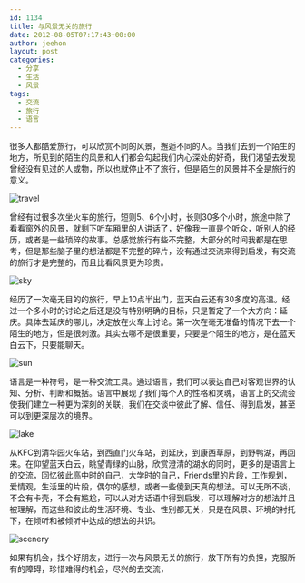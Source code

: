 ```yaml
---
id: 1134
title: 与风景无关的旅行
date: 2012-08-05T07:17:43+00:00
author: jeehon
layout: post
categories:
  - 分享
  - 生活
  - 风景
tags:
  - 交流
  - 旅行
  - 语言
---
```

很多人都酷爱旅行，可以欣赏不同的风景，邂逅不同的人。当我们去到一个陌生的地方，所见到的陌生的风景和人们都会勾起我们内心深处的好奇，我们渴望去发现曾经没有见过的人或物，所以也就停止不了旅行，但是陌生的风景并不全是旅行的意义。

![travel](http://pic.yupoo.com/jeehon/CaDhdGN5/medish.jpg)

曾经有过很多次坐火车的旅行，短则5、6个小时，长则30多个小时，旅途中除了看看窗外的风景，就剩下听车厢里的人讲话了，好像我一直是个听众，听别人的经历，或者是一些琐碎的故事。总感觉旅行有些不完整，大部分的时间我都是在思考，但是那些脑子里的想法都是不完整的碎片，没有通过交流来得到启发，有交流的旅行才是完整的，而且比看风景更为珍贵。
  
<!--more-->


  
![sky](http://pic.yupoo.com/jeehon/CaDhMBPk/medish.jpg)

经历了一次毫无目的的旅行，早上10点半出门，蓝天白云还有30多度的高温。经过一个多小时的讨论之后还是没有特别明确的目标，只是暂定了一个大方向：延庆。具体去延庆的哪儿，决定放在火车上讨论。第一次在毫无准备的情况下去一个陌生的地方，但是很刺激。其实去哪不是很重要，只要是个陌生的地方，是在蓝天白云下，只要能聊天。

![sun](http://pic.yupoo.com/jeehon/CaDi5IL6/medish.jpg)

语言是一种符号，是一种交流工具。通过语言，我们可以表达自己对客观世界的认知、分析、判断和概括。语言中展现了我们每个人的性格和灵魂，语言上的交流会使我们建立一种更为深刻的关联，我们在交谈中彼此了解、信任、得到启发，甚至可以到更深层次的境界。

![lake](http://pic.yupoo.com/jeehon/CaDilxH7/medish.jpg)

从KFC到清华园火车站，到西直门火车站，到延庆，到康西草原，到野鸭湖，再回来。在仰望蓝天白云，眺望青绿的山脉，欣赏澄清的湖水的同时，更多的是语言上的交流，回忆彼此高中时的自己，大学时的自己，Friends里的片段，工作规划，爱情观，生活里的片段，偶尔的感想，或者一些傻到天真的想法。可以无所不谈，不会有卡壳，不会有尴尬，可以从对方话语中得到启发，可以理解对方的想法并且被理解，而这些和彼此的生活环境、专业、性别都无关，只是在风景、环境的衬托下，在倾听和被倾听中达成的想法的共识。

![scenery](http://pic.yupoo.com/jeehon/CaDiDoVs/medish.jpg)

如果有机会，找个好朋友，进行一次与风景无关的旅行，放下所有的负担，克服所有的障碍，珍惜难得的机会，尽兴的去交流，